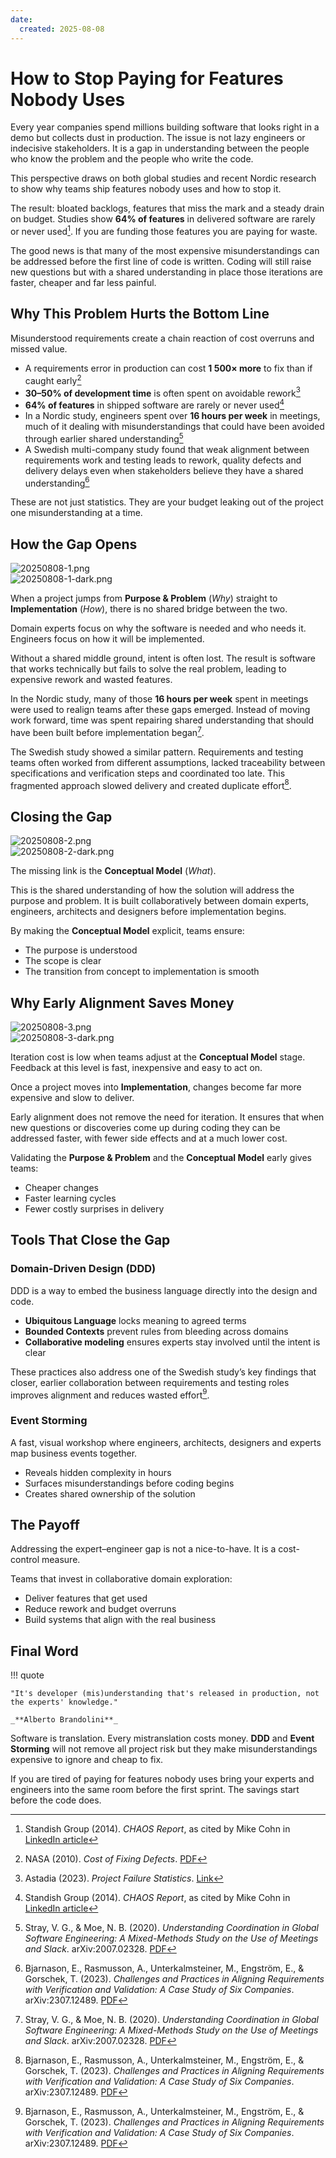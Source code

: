 ```yaml
---
date:
  created: 2025-08-08
---
```


# How to Stop Paying for Features Nobody Uses

Every year companies spend millions building software that looks right in a demo but collects dust in production. The issue is not lazy engineers or indecisive stakeholders. It is a gap in understanding between the people who know the problem and the people who write the code.

This perspective draws on both global studies and recent Nordic research to show why teams ship features nobody uses and how to stop it.

The result: bloated backlogs, features that miss the mark and a steady drain on budget. Studies show **64% of features** in delivered software are rarely or never used[^standish]. If you are funding those features you are paying for waste.

The good news is that many of the most expensive misunderstandings can be addressed before the first line of code is written. Coding will still raise new questions but with a shared understanding in place those iterations are faster, cheaper and far less painful.

## Why This Problem Hurts the Bottom Line

Misunderstood requirements create a chain reaction of cost overruns and missed value.

- A requirements error in production can cost **1 500× more** to fix than if caught early[^nasa]
- **30–50% of development time** is often spent on avoidable rework[^astadia]
- **64% of features** in shipped software are rarely or never used[^standish]
- In a Nordic study, engineers spent over **16 hours per week** in meetings, much of it dealing with misunderstandings that could have been avoided through earlier shared understanding[^stray]
- A Swedish multi-company study found that weak alignment between requirements work and testing leads to rework, quality defects and delivery delays even when stakeholders believe they have a shared understanding[^bjarnason]

These are not just statistics. They are your budget leaking out of the project one misunderstanding at a time.

## How the Gap Opens

![20250808-1.png](images/20250808-1.png#only-light)  
![20250808-1-dark.png](images/20250808-1-dark.png#only-dark)

When a project jumps from **Purpose & Problem** (*Why*) straight to **Implementation** (*How*), there is no shared bridge between the two.

Domain experts focus on why the software is needed and who needs it. Engineers focus on how it will be implemented.

Without a shared middle ground, intent is often lost. The result is software that works technically but fails to solve the real problem, leading to expensive rework and wasted features.

In the Nordic study, many of those **16 hours per week** spent in meetings were used to realign teams after these gaps emerged. Instead of moving work forward, time was spent repairing shared understanding that should have been built before implementation began[^stray].

The Swedish study showed a similar pattern. Requirements and testing teams often worked from different assumptions, lacked traceability between specifications and verification steps and coordinated too late. This fragmented approach slowed delivery and created duplicate effort[^bjarnason].

## Closing the Gap

![20250808-2.png](images/20250808-2.png#only-light)  
![20250808-2-dark.png](images/20250808-2-dark.png#only-dark)

The missing link is the **Conceptual Model** (*What*).

This is the shared understanding of how the solution will address the purpose and problem. It is built collaboratively between domain experts, engineers, architects and designers before implementation begins.

By making the **Conceptual Model** explicit, teams ensure:

- The purpose is understood
- The scope is clear
- The transition from concept to implementation is smooth

## Why Early Alignment Saves Money

![20250808-3.png](images/20250808-3.png#only-light)  
![20250808-3-dark.png](images/20250808-3-dark.png#only-dark)

Iteration cost is low when teams adjust at the **Conceptual Model** stage. Feedback at this level is fast, inexpensive and easy to act on.

Once a project moves into **Implementation**, changes become far more expensive and slow to deliver.

Early alignment does not remove the need for iteration. It ensures that when new questions or discoveries come up during coding they can be addressed faster, with fewer side effects and at a much lower cost.

Validating the **Purpose & Problem** and the **Conceptual Model** early gives teams:

- Cheaper changes
- Faster learning cycles
- Fewer costly surprises in delivery

## Tools That Close the Gap

### Domain-Driven Design (DDD)
DDD is a way to embed the business language directly into the design and code.

- **Ubiquitous Language** locks meaning to agreed terms
- **Bounded Contexts** prevent rules from bleeding across domains
- **Collaborative modeling** ensures experts stay involved until the intent is clear

These practices also address one of the Swedish study’s key findings that closer, earlier collaboration between requirements and testing roles improves alignment and reduces wasted effort[^bjarnason].

### Event Storming
A fast, visual workshop where engineers, architects, designers and experts map business events together.

- Reveals hidden complexity in hours
- Surfaces misunderstandings before coding begins
- Creates shared ownership of the solution

## The Payoff

Addressing the expert–engineer gap is not a nice-to-have. It is a cost-control measure.

Teams that invest in collaborative domain exploration:

- Deliver features that get used
- Reduce rework and budget overruns
- Build systems that align with the real business

## Final Word

!!! quote

    "It's developer (mis)understanding that's released in production, not the experts' knowledge."

    _**Alberto Brandolini**_

Software is translation. Every mistranslation costs money. **DDD** and **Event Storming** will not remove all project risk but they make misunderstandings expensive to ignore and cheap to fix.

If you are tired of paying for features nobody uses bring your experts and engineers into the same room before the first sprint. The savings start before the code does.

[^nasa]: NASA (2010). *Cost of Fixing Defects*. [PDF](https://ntrs.nasa.gov/api/citations/20100036670/downloads/20100036670.pdf)  
[^astadia]: Astadia (2023). *Project Failure Statistics*. [Link](https://www.astadia.com/blog/project-failure)  
[^standish]: Standish Group (2014). *CHAOS Report*, as cited by Mike Cohn in [LinkedIn article](https://www.linkedin.com/pulse/64-features-really-rarely-never-used-mike-cohn)  
[^stray]: Stray, V. G., & Moe, N. B. (2020). *Understanding Coordination in Global Software Engineering: A Mixed-Methods Study on the Use of Meetings and Slack*. arXiv:2007.02328. [PDF](https://arxiv.org/pdf/2007.02328.pdf)  
[^bjarnason]: Bjarnason, E., Rasmusson, A., Unterkalmsteiner, M., Engström, E., & Gorschek, T. (2023). *Challenges and Practices in Aligning Requirements with Verification and Validation: A Case Study of Six Companies*. arXiv:2307.12489. [PDF](https://arxiv.org/pdf/2307.12489.pdf)  

